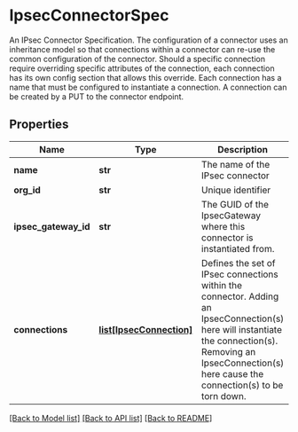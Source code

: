 # IpsecConnectorSpec

An IPsec Connector Specification.  The configuration of a connector uses an inheritance model so that connections within a connector can re-use the common configuration of the connector.  Should a specific connection require overriding specific attributes of the connection, each connection has its own config section that allows this override.  Each connection has a name that must be configured to instantiate a connection. A connection can be created by a PUT to the  connector endpoint. 
## Properties
Name | Type | Description | Notes
------------ | ------------- | ------------- | -------------
**name** | **str** | The name of the IPsec connector  | 
**org_id** | **str** | Unique identifier | 
**ipsec_gateway_id** | **str** | The GUID of the IpsecGateway where this connector is instantiated from. | [optional] 
**connections** | [**list[IpsecConnection]**](IpsecConnection.md) | Defines the set of IPsec connections within the connector. Adding an IpsecConnection(s) here will instantiate the connection(s). Removing an IpsecConnection(s) here cause the connection(s) to be torn down.  | [optional] 

[[Back to Model list]](../README.md#documentation-for-models) [[Back to API list]](../README.md#documentation-for-api-endpoints) [[Back to README]](../README.md)


